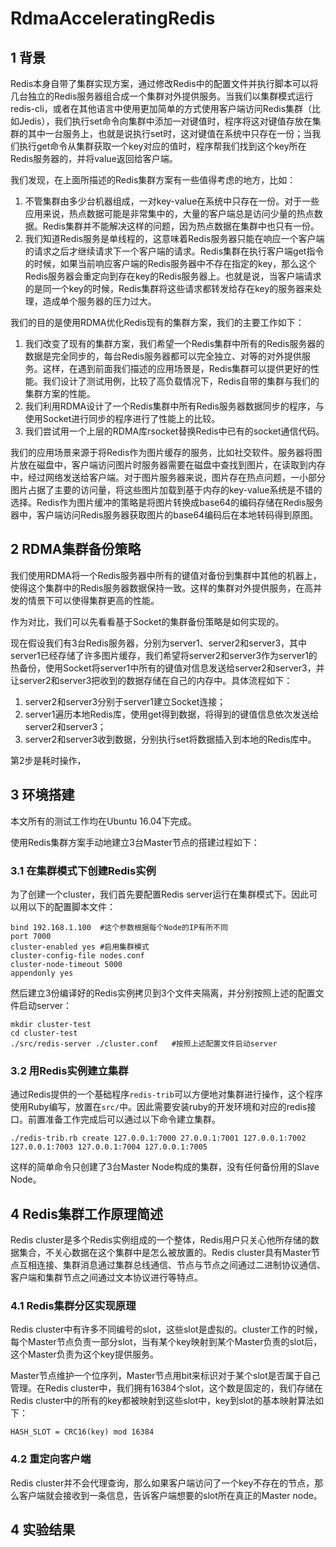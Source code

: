 # RdmaAcceleratingRedis

## 1 背景

Redis本身自带了集群实现方案，通过修改Redis中的配置文件并执行脚本可以将几台独立的Redis服务器组合成一个集群对外提供服务。当我们以集群模式运行redis-cli，或者在其他语言中使用更加简单的方式使用客户端访问Redis集群（比如Jedis），我们执行set命令向集群中添加一对键值时，程序将这对键值存放在集群的其中一台服务上，也就是说执行set时，这对键值在系统中只存在一份；当我们执行get命令从集群获取一个key对应的值时，程序帮我们找到这个key所在Redis服务器的，并将value返回给客户端。

我们发现，在上面所描述的Redis集群方案有一些值得考虑的地方，比如：

1. 不管集群由多少台机器组成，一对key-value在系统中只存在一份。对于一些应用来说，热点数据可能是非常集中的，大量的客户端总是访问少量的热点数据。Redis集群并不能解决这样的问题，因为热点数据在集群中也只有一份。
2. 我们知道Redis服务是单线程的，这意味着Redis服务器只能在响应一个客户端的请求之后才继续请求下一个客户端的请求。Redis集群在执行客户端get指令的时候，如果当前响应客户端的Redis服务器中不存在指定的key，那么这个Redis服务器会重定向到存在key的Redis服务器上。也就是说，当客户端请求的是同一个key的时候，Redis集群将这些请求都转发给存在key的服务器来处理，造成单个服务器的压力过大。

我们的目的是使用RDMA优化Redis现有的集群方案，我们的主要工作如下：

1. 我们改变了现有的集群方案，我们希望一个Redis集群中所有的Redis服务器的数据是完全同步的，每台Redis服务器都可以完全独立、对等的对外提供服务。这样，在遇到前面我们描述的应用场景是，Redis集群可以提供更好的性能。我们设计了测试用例，比较了高负载情况下，Redis自带的集群与我们的集群方案的性能。
2. 我们利用RDMA设计了一个Redis集群中所有Redis服务器数据同步的程序，与使用Socket进行同步的程序进行了性能上的比较。
3. 我们尝试用一个上层的RDMA库rsocket替换Redis中已有的socket通信代码。



​	我们的应用场景来源于将Redis作为图片缓存的服务，比如社交软件。服务器将图片放在磁盘中，客户端访问图片时服务器需要在磁盘中查找到图片，在读取到内存中，经过网络发送给客户端。对于图片服务器来说，图片存在热点问题，一小部分图片占据了主要的访问量，将这些图片加载到基于内存的key-value系统是不错的选择。Redis作为图片缓冲的策略是将图片转换成base64的编码存储在Redis服务器中，客户端访问Redis服务器获取图片的base64编码后在本地转码得到原图。



## 2 RDMA集群备份策略

我们使用RDMA将一个Redis服务器中所有的键值对备份到集群中其他的机器上，使得这个集群中的Redis服务器数据保持一致。这样的集群对外提供服务，在高并发的情景下可以使得集群更高的性能。

作为对比，我们可以先看看基于Socket的集群备份策略是如何实现的。

现在假设我们有3台Redis服务器，分别为server1、server2和server3，其中server1已经存储了许多图片缓存，我们希望将server2和server3作为server1的热备份，使用Socket将server1中所有的键值对信息发送给server2和server3，并让server2和server3把收到的数据存储在自己的内存中。具体流程如下：

1. server2和server3分别于server1建立Socket连接；
2. server1遍历本地Redis库，使用get得到数据，将得到的键值信息依次发送给server2和server3；
3. server2和server3收到数据，分别执行set将数据插入到本地的Redis库中。

第2步是耗时操作，





## 3 环境搭建

本文所有的测试工作均在Ubuntu 16.04下完成。

使用Redis集群方案手动地建立3台Master节点的搭建过程如下：

### 3.1 在集群模式下创建Redis实例

为了创建一个cluster，我们首先要配置Redis server运行在集群模式下。因此可以用以下的配置脚本文件：

```shell
bind 192.168.1.100	#这个参数根据每个Node的IP有所不同
port 7000
cluster-enabled yes	#启用集群模式
cluster-config-file nodes.conf
cluster-node-timeout 5000
appendonly yes
```

然后建立3份编译好的Redis实例拷贝到3个文件夹隔离，并分别按照上述的配置文件启动server：

```shell
mkdir cluster-test
cd cluster-test
./src/redis-server ./cluster.conf	#按照上述配置文件启动server
```

### 3.2 用Redis实例建立集群

通过Redis提供的一个基础程序`redis-trib`可以方便地对集群进行操作，这个程序使用Ruby编写，放置在`src/`中。因此需要安装ruby的开发环境和对应的redis接口。前置准备工作完成后可以通过以下命令建立集群。

```shell
./redis-trib.rb create 127.0.0.1:7000 27.0.0.1:7001 127.0.0.1:7002 127.0.0.1:7003 127.0.0.1:7004 127.0.0.1:7005
```

这样的简单命令只创建了3台Master Node构成的集群，没有任何备份用的Slave Node。

## 4 Redis集群工作原理简述

Redis cluster是多个Redis实例组成的一个整体，Redis用户只关心他所存储的数据集合，不关心数据在这个集群中是怎么被放置的。Redis cluster具有Master节点互相连接、集群消息通过集群总线通信、节点与节点之间通过二进制协议通信、客户端和集群节点之间通过文本协议进行等特点。

### 4.1 Redis集群分区实现原理

Redis cluster中有许多不同编号的slot，这些slot是虚拟的。cluster工作的时候，每个Master节点负责一部分slot，当有某个key映射到某个Master负责的slot后，这个Master负责为这个key提供服务。

Master节点维护一个位序列，Master节点用bit来标识对于某个slot是否属于自己管理。在Redis cluster中，我们拥有16384个slot，这个数是固定的，我们存储在Redis cluster中的所有的key都被映射到这些slot中，key到slot的基本映射算法如下：

```shell
HASH_SLOT = CRC16(key) mod 16384 
```

### 4.2 重定向客户端

Redis cluster并不会代理查询，那么如果客户端访问了一个key不存在的节点，那么客户端就会接收到一条信息，告诉客户端想要的slot所在真正的Master node。



## 4 实验结果